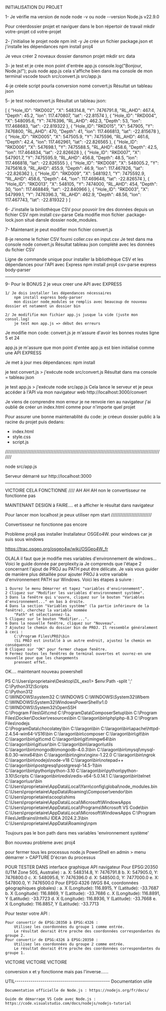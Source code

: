 INITIALISATION DU PROJET

1- Je vérifie ma version de node
node -v ou node --version
Node.js v22.9.0

Pour créerdossier projet et naviguer dans le bon répertoir de travail
mkdir votre-projet
cd votre-projet

2- j'initialise le projet node
npm init -y 
Je crée un fichier package.json
et j'installe les dépendances
npm install proj4

Je veux créer 2 noveaux dossier dansmon projet
mkdir src data

3- je test et je crée mon point d'entrée app.js
console.log("Bonjour, Node.js!");
puis node app.js
cela s'affiche bien dans ma console de mon terminal vscode
touch src/convert.js src/app.js

4-je créele script pourla conversion nomé convert.js
Résultat un tableau json

5- je test nodeconvert.js
Résultat un tableau json:

[
  {
    "Hole_ID": "RKD002",
    "X": 548314.8,
    "Y": 7476791.8,
    "RL_AHD": 467.4,
    "Depth": 45.2,
    "lon": 117.470807,
    "lat": -22.81574
  },
  {
    "Hole_ID": "RKD004",
    "X": 548095.6,
    "Y": 7476396,
    "RL_AHD": 462.3,
    "Depth": 53,
    "lon": 117.468683,
    "lat": -22.819322
  },
  {
    "Hole_ID": "RKD015",
    "X": 547905,
    "Y": 7476800,
    "RL_AHD": 470,
    "Depth": 41,
    "lon": 117.466813,
    "lat": -22.815678
  },
  {
    "Hole_ID": "RKD005",
    "X": 547505.9,
    "Y": 7475596,
    "RL_AHD": 461.6,
    "Depth": 42.4,
    "lon": 117.462961,
    "lat": -22.826565
  },
  {
    "Hole_ID": "RKD006",
    "X": 547698.1,
    "Y": 7475588.5,
    "RL_AHD": 458.6,
    "Depth": 42.5,
    "lon": 117.464834,
    "lat": -22.826628
  },
  {
    "Hole_ID": "RKD007",
    "X": 547901.7,
    "Y": 7475595.9,
    "RL_AHD": 456.8,
    "Depth": 48.5,
    "lon": 117.466818,
    "lat": -22.826555
  },
  {
    "Hole_ID": "RKD008",
    "X": 548005.2,
    "Y": 7475616.9,
    "RL_AHD": 455.9,
    "Depth": 46.9,
    "lon": 117.467826,
    "lat": -22.826362
  },
  {
    "Hole_ID": "RKD009",
    "X": 548192.1,
    "Y": 7475592.9,
    "RL_AHD": 458.6,
    "Depth": 44,
    "lon": 117.469648,
    "lat": -22.826574
  },
  {
    "Hole_ID": "RKD013",
    "X": 548105,
    "Y": 7474000,
    "RL_AHD": 454,
    "Depth": 30,
    "lon": 117.468849,
    "lat": -22.840966
  },
  {
    "Hole_ID": "RKD003",
    "X": 547999.1,
    "Y": 7476396.3,
    "RL_AHD": 462.9,
    "Depth": 48.56,
    "lon": 117.467743,
    "lat": -22.819322
  }
]

6- J'installe la binliothèque CSV pour pouvoir lire des données depuis un fichier CSV
npm install csv-parse
Cela modifie mon fichier .package-lock.json situé dansle dossier node_modules.

7- Maintenant je peut modifier mon fichier convert.js

8-je renome le fichier CSV fourni coller.csv en input.csv
Je test dans ma console node convert.js
Résultat tableau json complété avec  les données du fichier CSV

Ligne de commande unique pour installer la bibliothèque CSV et les dépendances pour l'API avec Express
npm install proj4 csv-parse express body-parser

___________________________________________________________________________________

9- Pour le BONUS 2 je veux creer une API avec EXPRESS

    1/ Je dois installer les dépendances nécessaires
        npm install express body-parser
        mon dissier node_modules se remplis avec beaucoup de nouveau dossier et notament un dossier bin

    2/ Je modififie mon fichier app.js jusque la vide (juste mon consol.log)
        je test mon app.js => début des erreurs

Je modifie mon code:
convert.js
je m'assure d'avoir les bonnes routes
ligne 5 et 24

app.js
je  m'assure que mon point d'entée app.js est bien initialisé comme une API EXPRESS

Je met à jour mes dépendances: npm install

je test convert.js > j'exécute node src/convert.js
Résultat dans ma console = tableau json

je test app.js > j'exécute node src/app.js
Cela lance le serveur  et je peux accéder à l'API via mon navigateur web
http://localhost:3000/convert

Je viens de comprendre mon erreur je ne renvoie rien au navigateur j'ai oublié de créer un index.html comme pour n'importe quel projet

Pour assurer une bonne maintenablité du code:
je créeun dossier public à la racine du projet
puis dedans:
- index.html
- style.css
- script.js

///////////////////////////////////////////////////////////////////////////////////////////////////////

node src/app.js

Serveur démarré sur http://localhost:3000

-----------------------------------------------------------

VICTOIRE CELA FONCTIONNE //// AH AH AH non le convertisseur ne fonctionne pas

MAINTENANT DESIGN à FAIRE.... et à afficher le résultat dans navigateur

Pour lancer mon localhost je peux utiliser
npm start
 //////////////////////////

 Convertisseur ne fonctionne  pas encore

 Problème proj4 pas installer ​Installateur OSGEo4W. pour windows car je suis sous windows

 https://trac.osgeo.org/osgeo4w/wiki/OSGeo4W_fr

OLALA il faut que je modifie mes variables d'environnement de windows...
Voici le guide donnée par perplexity.ia
Je comprends que l'étape 2 concernant l'ajout de PROJ au PATH peut être délicate. Je vais vous guider de manière plus détaillée pour ajouter PROJ à votre variable d'environnement PATH sur Windows. Voici les étapes à suivre :

    1 Ouvrez le menu Démarrer et tapez "variables d'environnement".
    2 Cliquez sur "Modifier les variables d'environnement système".
    3 Dans la fenêtre qui s'ouvre, cliquez sur le bouton "Variables d'environnement..." en bas à droite.
    4 Dans la section "Variables système" (la partie inférieure de la fenêtre), cherchez la variable nommée 
        "Path" et sélectionnez-la.
    5 Cliquez sur le bouton "Modifier...".
    6 Dans la nouvelle fenêtre, cliquez sur "Nouveau".
    7 Ajoutez le chemin du dossier bin de PROJ. Il ressemble généralement à ceci :
        C:\Program Files\PROJ\bin
        (Si PROJ est installé à un autre endroit, ajustez le chemin en conséquence)
    8 Cliquez sur "OK" pour fermer chaque fenêtre.
    9 Fermez toutes les fenêtres de terminal ouvertes et ouvrez-en une nouvelle pour que les changements 
        prennent effet.

OK.... maintenant nouveau powershell

PS C:\Users\proprietaire\Desktop\DL_exo1> $env:Path -split ';'
C:\Python312\Scripts\
C:\Python312\
C:\WINDOWS\system32
C:\WINDOWS
C:\WINDOWS\System32\Wbem
C:\WINDOWS\System32\WindowsPowerShell\v1.0\
C:\WINDOWS\System32\OpenSSH\
C:\Program Files\Git\cmd
C:\ProgramData\ComposerSetup\bin
C:\Program Files\Docker\Docker\resources\bin
C:\laragon\bin\php\php-8.3
C:\Program Files\nodejs\
C:\ProgramData\chocolatey\bin
C:\laragon\bin
C:\laragon\bin\apache\httpd-2.4.54-win64-VS16\bin
C:\laragon\bin\composer
C:\laragon\bin\git\bin
C:\laragon\bin\git\cmd
C:\laragon\bin\git\mingw64\bin
C:\laragon\bin\git\usr\bin
C:\laragon\bin\laragon\utils
C:\laragon\bin\mongodb\mongodb-4.0.3\bin
C:\laragon\bin\mysql\mysql-8.0.30-winx64\bin
C:\laragon\bin\nginx\nginx-1.22.0
C:\laragon\bin\ngrok
C:\laragon\bin\nodejs\node-v18
C:\laragon\bin\notepad++
C:\laragon\bin\postgresql\postgresql-14.5-1\bin
C:\laragon\bin\python\python-3.10
C:\laragon\bin\python\python-3.10\Scripts
C:\laragon\bin\redis\redis-x64-5.0.14.1
C:\laragon\bin\telnet
C:\laragon\usr\bin
C:\Users\proprietaire\AppData\Local\Yarn\config\global\node_modules\.bin
C:\Users\proprietaire\AppData\Roaming\Composer\vendor\bin
C:\Users\proprietaire\scoop\shims
C:\Users\proprietaire\AppData\Local\Microsoft\WindowsApps
C:\Users\proprietaire\AppData\Local\Programs\Microsoft VS Code\bin
C:\Users\proprietaire\AppData\Local\Microsoft\WindowsApps
C:\Program Files\JetBrains\IntelliJ IDEA 2024.2.3\bin
C:\Users\proprietaire\AppData\Roaming\npm

Toujours pas le bon path dans mes variables 'environnement système'

Bon nouveau probleme avec proj4

pour fermer tous les processus node.js
PowerShell en admin > menu démarrer > CAPTURE D'écran du processus

POUR TESTER DANS interface graphique API navigateur
    Pour EPSG:20350 (UTM Zone 50S, Australie) : a. X: 548314.8, Y: 7476791.8
    b. X: 547905.0, Y: 7476800.0
    c. X: 548095.6, Y: 7476396.0
    d. X: 548500.0, Y: 7477000.0
    e. X: 547800.0, Y: 7476500.0
    Pour EPSG:4326 (WGS 84, coordonnées géographiques globales) : a. X (Longitude): 116.8915, Y (Latitude): -33.7687
    b. X (Longitude): 116.8869, Y (Latitude): -33.7686
    c. X (Longitude): 116.8891, Y (Latitude): -33.7723
    d. X (Longitude): 116.8936, Y (Latitude): -33.7668
    e. X (Longitude): 116.8857, Y (Latitude): -33.7713

Pour tester votre API :

    Pour convertir de EPSG:20350 à EPSG:4326 :
        Utilisez les coordonnées du groupe 1 comme entrée.
        Le résultat devrait être proche des coordonnées correspondantes du groupe 2.
    Pour convertir de EPSG:4326 à EPSG:20350 :
        Utilisez les coordonnées du groupe 2 comme entrée.
        Le résultat devrait être proche des coordonnées correspondantes du groupe 1.


VICTOIRE VICTOIRE VICTOIRE

conversion x et y fonctionne mais pas l'inverse......


UTIL------------------------------------------------
Documentation utile

    Documentation officielle de Node.js : https://nodejs.org/fr/docs/

    Guide de démarrage VS Code avec Node.js : https://code.visualstudio.com/docs/nodejs/nodejs-tutorial
